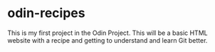 # odin-recipes
This is my first project in the Odin Project.
This will be a basic HTML website with a recipe and getting to understand and learn Git better.